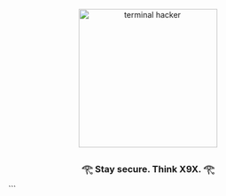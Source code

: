 <p align="center"> <img src="https://media.tenor.com/NOYF3f82b_gAAAAC/programmer.gif" width="250" alt="terminal hacker"> </p> <h3 align="center">𓂀 Stay secure. Think X9X. 𓂀</h3> ```
